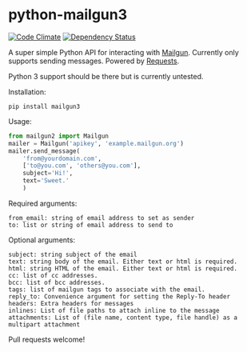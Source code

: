 python-mailgun3
===============

[![Code Climate](https://codeclimate.com/github/ZeroCater/python-mailgun2/badges/gpa.svg)](https://codeclimate.com/github/ZeroCater/python-mailgun2)
[![Dependency Status](https://gemnasium.com/ZeroCater/python-mailgun2.svg)](https://gemnasium.com/ZeroCater/python-mailgun2)

A super simple Python API for interacting with [Mailgun](http://www.mailgun.com/).
Currently only supports sending messages. Powered by
[Requests](http://docs.python-requests.org/en/latest/).

Python 3 support should be there but is currently untested.

Installation:

```shell
pip install mailgun3
```

Usage:

```python
from mailgun2 import Mailgun
mailer = Mailgun('apikey', 'example.mailgun.org')
mailer.send_message(
    'from@yourdomain.com',
    ['to@you.com', 'others@you.com'],
    subject='Hi!',
    text='Sweet.'
    )
```

Required arguments:
```
from_email: string of email address to set as sender
to: list or string of email address to send to
```

Optional arguments:

```
subject: string subject of the email
text: string body of the email. Either text or html is required.
html: string HTML of the email. Either text or html is required.
cc: list of cc addresses.
bcc: list of bcc addresses.
tags: list of mailgun tags to associate with the email.
reply_to: Convenience argument for setting the Reply-To header
headers: Extra headers for messages
inlines: List of file paths to attach inline to the message
attachments: List of (file name, content type, file handle) as a multipart attachment
```

Pull requests welcome!
